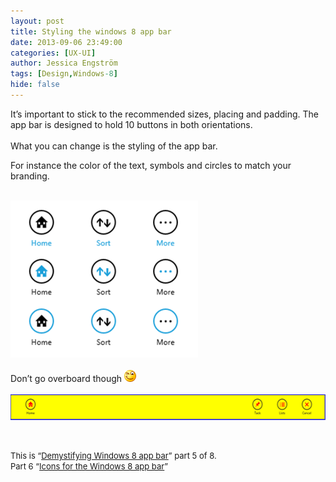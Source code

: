 ```yaml
---
layout: post
title: Styling the windows 8 app bar
date: 2013-09-06 23:49:00
categories: [UX-UI]
author: Jessica Engström
tags: [Design,Windows-8]
hide: false
---
```

<p>It’s important to stick to the recommended sizes, placing and padding. The app bar is designed to hold 10 buttons in both orientations. <br><br>What you can change is the styling of the app bar.</p> <p>For instance the color of the text, symbols and circles to match your branding.</p> <p><br><a href="/PostImages/styling1.png"><img title="styling1" style="border-left-width: 0px; border-right-width: 0px; border-bottom-width: 0px; display: inline; border-top-width: 0px" border="0" alt="styling1" src="/PostImages/styling1_thumb.png" width="300" height="251"></a>&nbsp; <br><br>Don’t go overboard though <img class="wlEmoticon wlEmoticon-winkingsmile" style="border-top-style: none; border-bottom-style: none; border-right-style: none; border-left-style: none" alt="Winking smile" src="/PostImages/wlEmoticon-winkingsmile_3.png"> <br><br><a href="/PostImages/styling2.png"><img title="styling2" style="border-left-width: 0px; border-right-width: 0px; border-bottom-width: 0px; display: inline; border-top-width: 0px" border="0" alt="styling2" src="/PostImages/styling2_thumb.png" width="540" height="41"></a></p> <p>&nbsp;</p> <p><font size="2">This is “</font><a href="http://www.catoholic.se/post/demystifying-Windows-8-app-bar.aspx"><font size="2">Demystifying Windows 8 app bar</font></a><font size="2">” part 5 of 8.<br>Part 6 “</font><a title="Icons for the Windows 8 app bar" href="http://www.catoholic.se/post/Icons-for-the-windows-8-app-bar.aspx"><font size="2">Icons for the Windows 8 app bar</font></a><font size="2">”</font></p>
